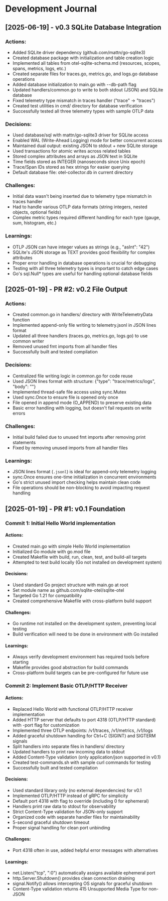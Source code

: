 # Development Journal

## [2025-06-19] - v0.3 SQLite Database Integration

### Actions:
- Added SQLite driver dependency (github.com/mattn/go-sqlite3)
- Created database package with initialization and table creation logic
- Implemented all tables from otel-sqlite-schema.md (resources, scopes, spans, metrics, logs, etc.)
- Created separate files for traces.go, metrics.go, and logs.go database operations
- Added database initialization to main.go with --db-path flag
- Updated handlers/common.go to write to both stdout (JSON) and SQLite database
- Fixed telemetry type mismatch in traces handler ("trace" → "traces")
- Created test utilities in cmd/ directory for database verification
- Successfully tested all three telemetry types with sample OTLP data

### Decisions:
- Used database/sql with mattn/go-sqlite3 driver for SQLite access
- Enabled WAL (Write-Ahead Logging) mode for better concurrent access
- Maintained dual output: existing JSON to stdout + new SQLite storage
- Used transactions for atomic writes across related tables
- Stored complex attributes and arrays as JSON text in SQLite
- Time fields stored as INTEGER (nanoseconds since Unix epoch)
- Trace/Span IDs stored as hex strings for easier querying
- Default database file: otel-collector.db in current directory

### Challenges:
- Initial data wasn't being inserted due to telemetry type mismatch in traces handler
- Had to handle various OTLP data formats (string integers, nested objects, optional fields)
- Complex metric types required different handling for each type (gauge, sum, histogram, etc.)

### Learnings:
- OTLP JSON can have integer values as strings (e.g., "asInt": "42")
- SQLite's JSON storage as TEXT provides good flexibility for complex attributes
- Proper error handling in database operations is crucial for debugging
- Testing with all three telemetry types is important to catch edge cases
- Go's sql.Null* types are useful for handling optional database fields

## [2025-01-19] - PR #2: v0.2 File Output

### Actions:
- Created common.go in handlers/ directory with WriteTelemetryData function
- Implemented append-only file writing to telemetry.jsonl in JSON lines format
- Updated all three handlers (traces.go, metrics.go, logs.go) to use common writer
- Removed unused fmt imports from all handler files
- Successfully built and tested compilation

### Decisions:
- Centralized file writing logic in common.go for code reuse
- Used JSON lines format with structure: {"type": "trace/metrics/logs", "body": "<raw data>"}
- Implemented thread-safe file access using sync.Mutex
- Used sync.Once to ensure file is opened only once
- File opened in append mode (O_APPEND) to preserve existing data
- Basic error handling with logging, but doesn't fail requests on write errors

### Challenges:
- Initial build failed due to unused fmt imports after removing print statements
- Fixed by removing unused imports from all handler files

### Learnings:
- JSON lines format (`.jsonl`) is ideal for append-only telemetry logging
- sync.Once ensures one-time initialization in concurrent environments
- Go's strict unused import checking helps maintain clean code
- File operations should be non-blocking to avoid impacting request handling

## [2025-01-19] - PR #1: v0.1 Foundation

### Commit 1: Initial Hello World implementation

#### Actions: 
- Created main.go with simple Hello World implementation
- Initialized Go module with go.mod file
- Created Makefile with build, run, clean, test, and build-all targets
- Attempted to test build locally (Go not installed on development system)

#### Decisions:
- Used standard Go project structure with main.go at root
- Set module name as github.com/sqlite-otel/sqlite-otel
- Targeted Go 1.21 for compatibility
- Created comprehensive Makefile with cross-platform build support

#### Challenges:
- Go runtime not installed on the development system, preventing local testing
- Build verification will need to be done in environment with Go installed

#### Learnings:
- Always verify development environment has required tools before starting
- Makefile provides good abstraction for build commands
- Cross-platform build targets can be pre-configured for future use

### Commit 2: Implement Basic OTLP/HTTP Receiver

#### Actions:
- Replaced Hello World with functional OTLP/HTTP receiver implementation
- Added HTTP server that defaults to port 4318 (OTLP/HTTP standard) with -port flag for customization
- Implemented three OTLP endpoints: /v1/traces, /v1/metrics, /v1/logs
- Added graceful shutdown handling for Ctrl+C (SIGINT) and SIGTERM signals
- Split handlers into separate files in handlers/ directory
- Updated handlers to print raw incoming data to stdout
- Added Content-Type validation (only application/json supported in v0.1)
- Created test-commands.sh with sample curl commands for testing
- Successfully built and tested compilation

#### Decisions:
- Used standard library only (no external dependencies) for v0.1
- Implemented OTLP/HTTP instead of gRPC for simplicity
- Default port 4318 with flag to override (including 0 for ephemeral)
- Handlers print raw data to stdout for observability
- Strict Content-Type validation for JSON-only support
- Organized code with separate handler files for maintainability
- 5-second graceful shutdown timeout
- Proper signal handling for clean port unbinding

#### Challenges:
- Port 4318 often in use, added helpful error messages with alternatives

#### Learnings:
- net.Listen("tcp", ":0") automatically assigns available ephemeral port
- http.Server.Shutdown() provides clean connection draining
- signal.Notify() allows intercepting OS signals for graceful shutdown
- Content-Type validation returns 415 Unsupported Media Type for non-JSON